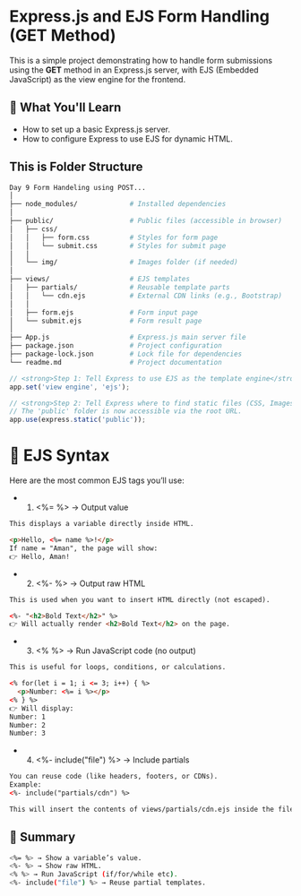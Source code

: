 # Express.js and EJS Form Handling (GET Method)

This is a simple project demonstrating how to handle form submissions using the **GET** method in an Express.js server, with EJS (Embedded JavaScript) as the view engine for the frontend.

## 🚀 What You'll Learn

* How to set up a basic Express.js server.
* How to configure Express to use EJS for dynamic HTML.

## This is Folder Structure

``` bash
Day 9 Form Handeling using POST...
│
├── node_modules/             # Installed dependencies
│
├── public/                   # Public files (accessible in browser)
│   ├── css/
│   │   ├── form.css          # Styles for form page
│   │   └── submit.css        # Styles for submit page
│   │
│   └── img/                  # Images folder (if needed)
│
├── views/                    # EJS templates
│   ├── partials/             # Reusable template parts
│   │   └── cdn.ejs           # External CDN links (e.g., Bootstrap)
│   │
│   ├── form.ejs              # Form input page
│   └── submit.ejs            # Form result page
│
├── App.js                    # Express.js main server file
├── package.json              # Project configuration
├── package-lock.json         # Lock file for dependencies
└── readme.md                 # Project documentation
```

``` javascript
// <strong>Step 1: Tell Express to use EJS as the template engine</strong>
app.set('view engine', 'ejs');

// <strong>Step 2: Tell Express where to find static files (CSS, Images)</strong>
// The 'public' folder is now accessible via the root URL.
app.use(express.static('public'));
```

# 📖 EJS Syntax
Here are the most common EJS tags you’ll use:

* 1. <%= %> → Output value
``` html
This displays a variable directly inside HTML.

<p>Hello, <%= name %>!</p>
If name = "Aman", the page will show:
👉 Hello, Aman!
```

* 2. <%- %> → Output raw HTML
``` html
This is used when you want to insert HTML directly (not escaped).

<%- "<h2>Bold Text</h2>" %>
👉 Will actually render <h2>Bold Text</h2> on the page.
```
* 3. <% %> → Run JavaScript code (no output)
``` html
This is useful for loops, conditions, or calculations.

<% for(let i = 1; i <= 3; i++) { %>
  <p>Number: <%= i %></p>
<% } %>
👉 Will display:
Number: 1
Number: 2
Number: 3
```

* 4. <%- include("file") %> → Include partials
``` html
You can reuse code (like headers, footers, or CDNs).
Example:
<%- include("partials/cdn") %>

This will insert the contents of views/partials/cdn.ejs inside the file.
```

## 🎯 Summary
``` bash
<%= %> → Show a variable’s value.
<%- %> → Show raw HTML.
<% %> → Run JavaScript (if/for/while etc).
<%- include("file") %> → Reuse partial templates.
```